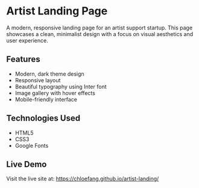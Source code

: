 # Artist Landing Page

A modern, responsive landing page for an artist support startup. This page showcases a clean, minimalist design with a focus on visual aesthetics and user experience.

## Features
- Modern, dark theme design
- Responsive layout
- Beautiful typography using Inter font
- Image gallery with hover effects
- Mobile-friendly interface

## Technologies Used
- HTML5
- CSS3
- Google Fonts

## Live Demo
Visit the live site at: https://chloefang.github.io/artist-landing/
